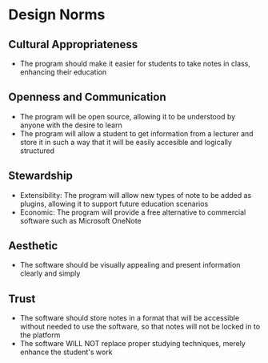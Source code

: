 Design Norms
============

Cultural Appropriateness
------------------------
- The program should make it easier for students to take notes in class, enhancing their education

Openness and Communication
--------------------------
- The program will be open source, allowing it to be understood by anyone with the desire to learn
- The program will allow a student to get information from a lecturer and store it in such a way that it will be easily accesible and logically structured

Stewardship
-----------
- Extensibility: The program will allow new types of note to be added as plugins, allowing it to support future education scenarios
- Economic: The program will provide a free alternative to commercial software such as Microsoft OneNote

Aesthetic
---------
- The software should be visually appealing and present information clearly and simply

Trust
-----
- The software should store notes in a format that will be accessible without needed to use the software, so that notes will not be locked in to the platform
- The software WILL NOT replace proper studying techniques, merely enhance the student's work

